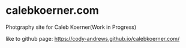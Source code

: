 # calebkoerner.com

Photgraphy site for Caleb Koerner(Work in Progress)

like to github page: https://cody-andrews.github.io/calebkoerner.com/
